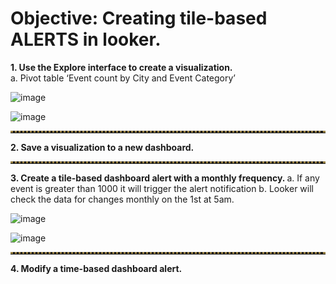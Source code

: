 <h1>Objective: Creating tile-based ALERTS in looker. </h1>
<b>1.	Use the Explore interface to create a visualization.</br></b>
a.	Pivot table ‘Event count by City and Event Category’

![image](https://github.com/OlegZas/LookerBI_and_LookerStudio/assets/115661636/4d5f02d5-0b26-4fbb-bdd8-73b467922b28)

![image](https://github.com/OlegZas/LookerBI_and_LookerStudio/assets/115661636/316c3a7c-1ffd-4032-9776-b220cc342d76)
<hr style="border-top: 3px dotted #998143">
<b>2.	Save a visualization to a new dashboard.</b>
<hr style="border-top: 3px dotted #998143">
<b>3.	Create a tile-based dashboard alert with a monthly frequency. </b>
a.	If any event is greater than 1000 it will trigger the alert notification 
b.	Looker will check the data for changes monthly on the 1st at 5am. 

![image](https://github.com/OlegZas/LookerBI_and_LookerStudio/assets/115661636/a3f6871b-130f-4852-8efa-07bc055e8288)

![image](https://github.com/OlegZas/LookerBI_and_LookerStudio/assets/115661636/e6d11e9d-57a5-42b8-a477-14b117f3dc80)

<hr style="border-top: 3px dotted #998143"> 
<b>4.	Modify a time-based dashboard alert.</b>
